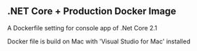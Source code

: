 
## .NET Core + Production Docker Image

A Dockerfile setting for console app of .Net Core 2.1

Docker file is build on Mac with 'Visual Studio for Mac' installed
